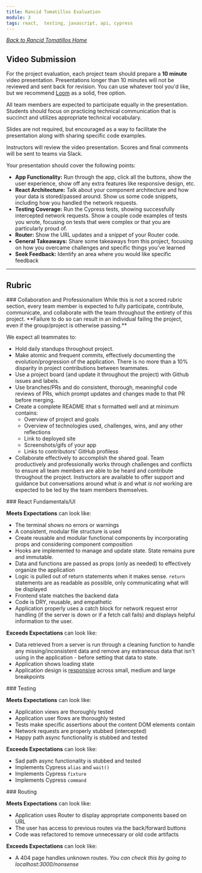 ```yaml
---
title: Rancid Tomatillos Evaluation
module: 3
tags: react,  testing, javascript, api, cypress
---
```


_[Back to Rancid Tomatillos Home](./index)_

## Video Submission

For the project evaluation, each project team should prepare a **10 minute** video presentation. Presentations longer than 10 minutes will not be reviewed and sent back for revision. You can use whatever tool you'd like, but we recommend [Loom](https://www.loom.com/) as a solid, free option. 

All team members are expected to participate equally in the presentation. Students should focus on practicing technical communication that is succinct and utilizes appropriate technical vocabulary.

Slides are not required, but encouraged as a way to facilitate the presentation along with sharing specific code examples.

Instructors will review the video presentation. Scores and final comments will be sent to teams via Slack.

Your presentation should cover the following points:
- **App Functionality:** Run through the app, click all the buttons, show the user experience, show off any extra features like responsive design, etc.
- **React Architecture:** Talk about your component architecture and how your data is stored/passed around. Show us some code snippets, including how you handled the network requests.
- **Testing Coverage:** Run the Cypress tests, showing successfully intercepted network requests. Show a couple code examples of tests you wrote, focusing on tests that were complex or that you are particularly proud of.
- **Router:** Show the URL updates and a snippet of your Router code.
- **General Takeaways:** Share some takeaways from this project, focusing on how you overcame challenges and specific things you've learned
- **Seek Feedback:** Identify an area where you would like specific feedback

---

## Rubric

<section class="dropdown">
### Collaboration and Professionalism
While this is not a scored rubric section, every team member is expected to fully participate, contribute, communicate, and collaborate with the team throughout the entirety of this project. **Failure to do so can result in an individual failing the project, even if the group/project is otherwise passing.**

We expect all teammates to:
* Hold daily standups throughout project.
* Make atomic and frequent commits, effectively documenting the evolution/progression of the application. There is no more than a 10% disparity in project contributions between teammates.
* Use a project board (and update it throughout the project) with Github issues and labels.
* Use branches/PRs and do consistent, thorough, meaningful code reviews of PRs, which prompt updates and changes made to that PR before merging.
* Create a complete README ithat s formatted well and at minimum contains:
  * Overview of project and goals
  * Overview of technologies used, challenges, wins, and any other reflections
  * Link to deployed site
  * Screenshots/gifs of your app
  * Links to contributors' GitHub profiless
* Collaborate effectively to accomplish the shared goal.  Team productively and professionally works through challenges and conflicts to ensure all team members are able to be heard and contribute throughout the project. Instructors are available to offer support and guidance but conversations around what *is* and what *is not* working are expected to be led by the team members themselves.
</section>

<section class="dropdown">
### React Fundamentals/UI

**Meets Expectations** can look like:
  - The terminal shows no errors or warnings
  - A consistent, modular file structure is used
  - Create reusable and modular functional components by incorporating props and considering component composition
  - Hooks are implemented to manage and update state. State remains pure and immutable.
  - Data and functions are passed as props (only as needed) to effectively organize the application
  - Logic is pulled out of return statements when it makes sense.  `return` statements are as readable as possible, only communicating what will be displayed
  - Frontend state matches the backend data
  - Code is DRY, reusable, and empathetic 
  - Application properly uses a catch block for network request error handling (if the server is down or if a fetch call fails) and displays helpful information to the user.

**Exceeds Expectations** can look like:
  - Data retrieved from a server is run through a cleaning function to handle any missing/inconsistent data and remove any extraneous data that isn't using in the application - before setting that data to state.
  - Application shows loading state
  - Application design is [responsive](https://frontend.turing.edu/lessons/module-3/css-responsive-layouts.html) across small, medium and large breakpoints
  
</section>

<section class="dropdown">
### Testing

**Meets Expectations** can look like:
  - Application views are thoroughly tested
  - Application user flows are thoroughly tested
  - Tests make specific assertions about the content DOM elements contain
  - Network requests are properly stubbed (intercepted)
  - Happy path async functionality is stubbed and tested

**Exceeds Expectations** can look like:
  - Sad path async functionality is stubbed and tested
  - Implements Cypress `alias` and `wait()` 
  - Implements Cypress `fixture` 
  - Implements Cypress `command` 
  
</section>

<section class="dropdown">
### Routing

**Meets Expectations** can look like:
  - Application uses Router to display appropriate components based on URL
  - The user has access to previous routes via the back/forward buttons
  - Code was refactored to remove unnecessary or old code artifacts

**Exceeds Expectations** can look like:
  - A 404 page handles unknown routes.  *You can check this by going to localhost:3000/nonsense*
</section>